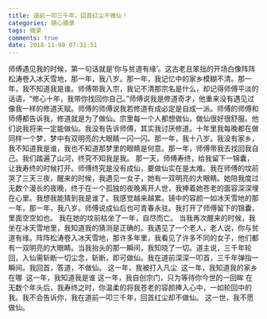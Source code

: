 ```yaml
---
title: 道前一叩三千年，回首红尘不做仙！
categories: 随心摘录
tags: 摘录
comments: true
date: 2018-11-08 07:31:51
---
```


<!-- more -->
师傅遇见我的时候，第一句话就是‘你与贫道有缘’。这古老且笨拙的开场白像阵阵松涛卷入冰天雪地，那一年，我八岁。那一年，我记忆中的家乡模糊不清。那一年，我不知道我是谁。
​    师傅带我入宗，我记不清那宗名是什么，却记得师傅平淡的话语，“修心十年，我带你找回你自己。”师傅说我是修道奇才，他重来没有遇见过像我一样的修道天赋。师傅的师傅说我若修道有成必定是自成一派。
​    师傅的师傅和师傅都告诉我，修道就是为了做仙。宗里每一个人都想做仙，做仙很好很舒服。他们说我将来一定能做仙。
​    我没有告诉师傅，其实我讨厌修道。十年里我每晚都在做同样一个梦，梦中有双明亮的大眼睛一闪一闪。那一年，我十八岁。我没有家乡，我不知道我是谁，我也不知道那梦里的眼睛是何意。那一年，师傅带我去找回我自己。
​    我们踏遍了山河，终究不知我是我。
​    那一天，师傅寿终，给我留下一锦囊，让我寿终的时候打开。师傅终究是没有成仙，要做仙实在是太难。我在师傅的坟前哭了三天三夜，醒来的时候，我遇见一女子，她有一双明亮的大眼睛。
​    她陪我度过无数个漫长的夜晚，终于在一个孤独的夜晚离开人世，我捧着她苍老的面容深深埋在心里。我想我能猜到我是谁了。
​    我感觉越来越累。镜中的容颜一如冰天雪地的那一年，那一年，我八岁。师傅说成仙后也可青春永驻。
​    我打开了师傅留下的锦囊，里面空空如也。
​    我在她的坟前枯坐了一年，自尽而亡。
​    当我再次醒来的时候，我坐在冰天雪地里，我知道我的猜测是正确的。我遇见了一个老人，老人说，你与贫道有缘。
​    阵阵松涛卷入冰天雪地，那许多年里，我看见了许多不同的女子，他们都有一双明亮的大眼睛。
​    当我抬头的那一瞬间，我知晓了一切。道主说，三千年轮回，入仙需斩断一切尘念，斩断，即可做仙。
​    我在道前深深一叩首，三千年弹指一瞬间。我回首，答道，不做仙。
​    这一年，我被打入凡尘
​    这一年，我知道我的家乡在哪
​    这一年，我知道我是谁
​    这一年，我自创宗门，只为等待你今世的一回眸
​    在无数个年头后，我寿终之时，你温柔的将我苍老的容颜捧入心中，一如轮回中的我。
​    我不会告诉你，我在道前一叩三千年，回首红尘却不做仙。
​    这一世，我不愿做仙。